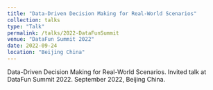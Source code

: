 ```yaml
---
title: "Data-Driven Decision Making for Real-World Scenarios"
collection: talks
type: "Talk"
permalink: /talks/2022-DataFunSummit
venue: "DataFun Summit 2022"
date: 2022-09-24
location: "Beijing China"
---
```


Data-Driven Decision Making for Real-World Scenarios. Invited talk at DataFun Summit 2022. September 2022, Beijing China.
